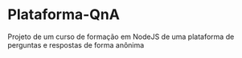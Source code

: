 # Plataforma-QnA
Projeto de um curso de formação em NodeJS de uma plataforma de perguntas e respostas de forma anônima
